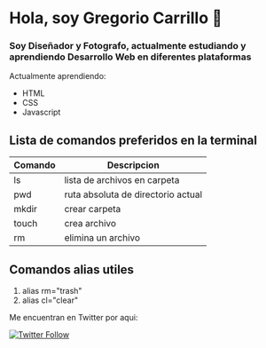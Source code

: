 # Hola, soy Gregorio Carrillo 👋

### Soy Diseñador y Fotografo, actualmente estudiando y aprendiendo Desarrollo Web en diferentes plataformas

Actualmente aprendiendo:

- HTML
- CSS
- Javascript

## Lista de comandos preferidos en la terminal

| Comando | Descripcion |
| --- | --- |
| ls | lista de archivos en carpeta |
| pwd | ruta absoluta de directorio actual |
| mkdir | crear carpeta |
| touch | crea archivo |
| rm | elimina un archivo |

## Comandos alias utiles

1. alias rm="trash"
2. alias cl="clear"


Me encuentran en Twitter por aqui:

[<img alt="Twitter Follow" src="https://img.shields.io/twitter/follow/roswel47?color=1da1f2&label=roswel47&logo=twitter&style=for-the-badge">](https://twitter.com/roswel47)

